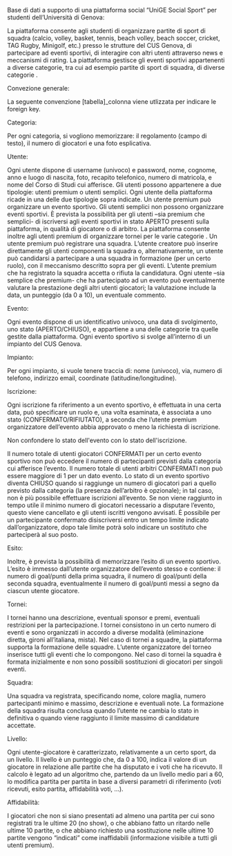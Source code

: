 
Base di dati a supporto di una piattaforma social “UniGE Social Sport”  per studenti dell’Università di Genova:

La piattaforma consente agli studenti di organizzare partite di sport di squadra (calcio, volley, basket, tennis, beach volley, beach soccer, cricket, TAG Rugby, Minigolf, etc.) presso le strutture del CUS Genova, di partecipare ad eventi sportivi, di interagire con altri utenti attraverso news e meccanismi di rating. La piattaforma gestisce gli eventi sportivi appartenenti a diverse categorie, tra cui ad esempio partite di sport di squadra, di diverse categorie .

Convezione generale:

La seguente convenzione [tabella]_colonna viene utlizzata per indicare le foreign key.


Categoria:

Per ogni categoria, si vogliono memorizzare: il regolamento (campo di testo), il numero di giocatori e una foto esplicativa. 

Utente:

Ogni utente dispone di username (univoco) e password, nome, cognome, anno e luogo di nascita, foto, recapito telefonico, numero di matricola, e nome del Corso di Studi cui afferisce. Gli utenti possono appartenere a due tipologie: utenti premium o utenti semplici. Ogni utente della piattaforma ricade in una delle due tipologie sopra indicate. Un utente premium può organizzare un evento sportivo.
Gli utenti semplici non possono organizzare eventi sportivi.
È prevista la possibilità per gli utenti –sia premium che semplici- di iscriversi agli eventi sportivi in stato APERTO presenti sulla piattaforma, in qualità di giocatore o di arbitro.
La piattaforma consente inoltre agli utenti premium di organizzare tornei per le varie categorie .
Un utente premium può registrare una squadra.
L’utente creatore può inserire direttamente gli utenti componenti la squadra o, alternativamente, un utente può candidarsi a partecipare a una squadra in formazione (per un certo ruolo), con il meccanismo descritto sopra per gli eventi. L’utente premium che ha registrato la squadra accetta o rifiuta la candidatura.
Ogni utente –sia semplice che premium- che ha partecipato ad un evento può eventualmente valutare la prestazione degli altri utenti giocatori; la valutazione include la data, un punteggio (da 0 a 10), un eventuale commento. 
 
 Evento:
 
 Ogni evento dispone di un identificativo univoco, una data di svolgimento, uno stato (APERTO/CHIUSO), e appartiene a una delle categorie tra quelle gestite dalla piattaforma. Ogni evento sportivo si svolge all’interno di un impianto del CUS Genova.
 
 Impianto:
 
 Per ogni impianto, si vuole tenere traccia di: nome (univoco), via, numero di telefono, indirizzo email, coordinate (latitudine/longitudine).
 
 Iscrizione:
 
 Ogni iscrizione fa riferimento a un evento sportivo, è effettuata in una certa data, può specificare un ruolo e, una volta esaminata, è associata a uno stato (CONFERMATO/RIFIUTATO), a seconda che l’utente premium organizzatore dell’evento abbia approvato o meno la richiesta di iscrizione. 
 
 Non confondere lo stato dell'evento con lo stato dell'iscrizione.
 
 
 Il numero totale di utenti giocatori CONFERMATI per un certo evento sportivo non può eccedere il numero di partecipanti previsti dalla categoria cui afferisce l’evento. Il numero totale di utenti arbitri CONFERMATI non può essere maggiore di 1 per un dato evento. Lo stato di un evento sportivo diventa CHIUSO quando si raggiunge un numero di giocatori pari a quello previsto dalla categoria (la presenza dell’arbitro è opzionale); in tal caso, non è più possibile effettuare iscrizioni all’evento. Se non viene raggiunto in tempo utile il minimo numero di giocatori necessario a disputare l’evento, questo viene cancellato e gli utenti iscritti vengono avvisati. È possibile per un partecipante confermato disiscriversi entro un tempo limite indicato dall’organizzatore, dopo tale limite potrà solo indicare un sostituto che parteciperà al suo posto.
 
 
 Esito:
 
 Inoltre, è prevista la possibilità di memorizzare l’esito di un evento sportivo. L’esito è immesso dall’utente organizzatore dell’evento stesso e contiene: il numero di goal/punti della prima squadra, il numero di goal/punti della seconda squadra, eventualmente il numero di goal/punti messi a segno da ciascun utente giocatore. 
 
 Tornei:
 
 I tornei hanno una descrizione, eventuali sponsor e premi, eventuali restrizioni per la partecipazione. I tornei consistono in un certo numero di eventi e sono organizzati in accordo a diverse modalità (eliminazione diretta, gironi all’italiana, mista).
Nel caso di tornei a squadre, la piattaforma supporta la formazione delle squadre. 
L’utente organizzatore del torneo inserisce tutti gli eventi che lo compongono.
Nel caso di tornei la squadra è formata inizialmente e non sono possibili sostituzioni di giocatori per singoli eventi.

Squadra:

Una squadra va registrata, specificando nome, colore maglia, numero partecipanti minimo e massimo, descrizione e eventuali note. La formazione della squadra risulta conclusa quando l’utente ne cambia lo stato in definitiva o quando viene raggiunto il limite massimo di candidature accettate. 



 
 Livello:
 
Ogni utente-giocatore è caratterizzato, relativamente a un certo sport, da un livello.
Il livello è un punteggio che, da 0 a 100, indica il valore di un giocatore in relazione alle partite che ha disputato e i voti che ha ricevuto. Il calcolo è legato ad un algoritmo che, partendo da un livello medio pari a 60, lo modifica partita per partita in base a diversi parametri di riferimento (voti ricevuti, esito partita, affidabilità voti, ...).

Affidabilità:

I giocatori che non si siano presentati ad almeno una partita per cui sono registrati tra le ultime 20 (no show), o che abbiano fatto un ritardo nelle ultime 10 partite, o che abbiano richiesto una sostituzione nelle ultime 10 partite vengono “indicati” come inaffidabili (informazione visibile a tutti gli utenti premium).

